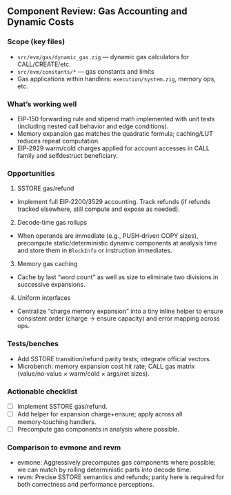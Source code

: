 ## Component Review: Gas Accounting and Dynamic Costs

### Scope (key files)

- `src/evm/gas/dynamic_gas.zig` — dynamic gas calculators for CALL/CREATE/etc.
- `src/evm/constants/*` — gas constants and limits
- Gas applications within handlers: `execution/system.zig`, memory ops, etc.

### What’s working well

- EIP‑150 forwarding rule and stipend math implemented with unit tests (including nested call behavior and edge conditions).
- Memory expansion gas matches the quadratic formula; caching/LUT reduces repeat computation.
- EIP‑2929 warm/cold charges applied for account accesses in CALL family and selfdestruct beneficiary.

### Opportunities

1) SSTORE gas/refund
- Implement full EIP‑2200/3529 accounting. Track refunds (if refunds tracked elsewhere, still compute and expose as needed).

2) Decode‑time gas rollups
- When operands are immediate (e.g., PUSH‑driven COPY sizes), precompute static/deterministic dynamic components at analysis time and store them in `BlockInfo` or instruction immediates.

3) Memory gas caching
- Cache by last “word count” as well as size to eliminate two divisions in successive expansions.

4) Uniform interfaces
- Centralize “charge memory expansion” into a tiny inline helper to ensure consistent order (charge → ensure capacity) and error mapping across ops.

### Tests/benches

- Add SSTORE transition/refund parity tests; integrate official vectors.
- Microbench: memory expansion cost hit rate; CALL gas matrix (value/no‑value × warm/cold × args/ret sizes).

### Actionable checklist

- [ ] Implement SSTORE gas/refund.
- [ ] Add helper for expansion charge+ensure; apply across all memory‑touching handlers.
- [ ] Precompute gas components in analysis where possible.

### Comparison to evmone and revm

- evmone: Aggressively precomputes gas components where possible; we can match by rolling deterministic parts into decode time.
- revm: Precise SSTORE semantics and refunds; parity here is required for both correctness and performance perceptions.


